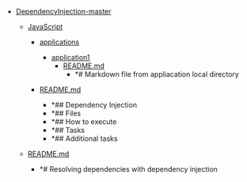 - <a href = "E:\Node_projects\Node_Way\ArchivTSH_2\ArhivTimur_2\DependencyInjection-master\cat.DependencyInjection-master\dir.DependencyInjection-master.md">DependencyInjection-master</a>
    - <a href = "E:\Node_projects\Node_Way\ArchivTSH_2\ArhivTimur_2\DependencyInjection-master\JavaScript\cat.JavaScript\dir.JavaScript.md">JavaScript</a>
        - <a href = "E:\Node_projects\Node_Way\ArchivTSH_2\ArhivTimur_2\DependencyInjection-master\JavaScript\applications\cat.applications\dir.applications.md">applications</a>
            - <a href = "E:\Node_projects\Node_Way\ArchivTSH_2\ArhivTimur_2\DependencyInjection-master\JavaScript\applications\application1\cat.application1\dir.application1.md">application1</a>
                - <a href = "E:\Node_projects\Node_Way\ArchivTSH_2\ArhivTimur_2\DependencyInjection-master\JavaScript\applications\application1\README.md">README.md</a>
                    - *# Markdown file from appliacation local directory
            
        
        - <a href = "E:\Node_projects\Node_Way\ArchivTSH_2\ArhivTimur_2\DependencyInjection-master\JavaScript\README.md">README.md</a>
            - *## Dependency Injection
            - *## Files
            - *## How to execute
            - *## Tasks
            - *## Additional tasks
    
    - <a href = "E:\Node_projects\Node_Way\ArchivTSH_2\ArhivTimur_2\DependencyInjection-master\README.md">README.md</a>
        - *# Resolving dependencies with dependency injection
